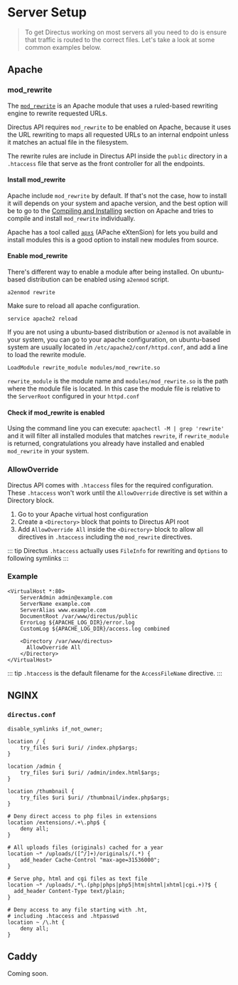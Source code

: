 # Server Setup

> To get Directus working on most servers all you need to do is ensure that traffic is routed to the correct files. Let's take a look at some common examples below.

## Apache

### mod_rewrite

The [`mod_rewrite`](https://httpd.apache.org/docs/current/mod/mod_rewrite.html) is an Apache module that uses a ruled-based rewriting engine to rewrite requested URLs.

Directus API requires `mod_rewrite` to be enabled on Apache, because it uses the URL rewriting to maps all requested URLs to an internal endpoint unless it matches an actual file in the filesystem.

The rewrite rules are include in Directus API inside the `public` directory in a `.htaccess` file that serve as the front controller for all the endpoints.

#### Install mod_rewrite

Apache include `mod_rewrite` by default. If that's not the case, how to install it will depends on your system and apache version, and the best option will be to go to the [Compiling and Installing](http://httpd.apache.org/docs/trunk/en/install.html) section on Apache and tries to compile and install `mod_rewrite` individually.

Apache has a tool called [`apxs`](https://httpd.apache.org/docs/2.4/programs/apxs.html) (APache eXtenSion) for lets you build and install modules this is a good option to install new modules from source.

#### Enable mod_rewrite

There's different way to enable a module after being installed. On ubuntu-based distribution can be enabled using `a2enmod` script.

```
a2enmod rewrite
```

Make sure to reload all apache configuration.

```
service apache2 reload
```

If you are not using a ubuntu-based distribution or `a2enmod` is not available in your system, you can go to your apache configuration, on ubuntu-based system are usually located in `/etc/apache2/conf/httpd.conf`, and add a line to load the rewrite module.

```
LoadModule rewrite_module modules/mod_rewrite.so
```

`rewrite_module` is the module name and `modules/mod_rewrite.so` is the path where the module file is located. In this case the module file is relative to the `ServerRoot` configured in your `httpd.conf`

#### Check if mod_rewrite is enabled

Using the command line you can execute: `apachectl -M | grep 'rewrite'` and it will filter all installed modules that matches `rewrite`, if `rewrite_module` is returned, congratulations you already have installed and enabled `mod_rewrite` in your system.

### AllowOverride

Directus API comes with `.htaccess` files for the required configuration. These `.htaccess` won't work until the `AllowOverride` directive is set within a Directory block.

1. Go to your Apache virtual host configuration
2. Create a `<Directory>` block that points to Directus API root
3. Add `AllowOverride All` inside the `<Directory>` block to allow all directives in `.htaccess` including the `mod_rewrite` directives.

::: tip
Directus `.htaccess` actually uses `FileInfo` for rewriting and `Options` to following symlinks
:::

### Example

```
<VirtualHost *:80>
    ServerAdmin admin@example.com
    ServerName example.com
    ServerAlias www.example.com
    DocumentRoot /var/www/directus/public
    ErrorLog ${APACHE_LOG_DIR}/error.log
    CustomLog ${APACHE_LOG_DIR}/access.log combined

    <Directory /var/www/directus>
      AllowOverride All
    </Directory>
</VirtualHost>
```

::: tip
`.htaccess` is the default filename for the `AccessFileName` directive.
:::

## NGINX

### `directus.conf`

```
disable_symlinks if_not_owner;

location / {
    try_files $uri $uri/ /index.php$args;
}

location /admin {
    try_files $uri $uri/ /admin/index.html$args;
}

location /thumbnail {
    try_files $uri $uri/ /thumbnail/index.php$args;
}

# Deny direct access to php files in extensions
location /extensions/.+\.php$ {
    deny all;
}

# All uploads files (originals) cached for a year
location ~* /uploads/([^/]+)/originals/(.*) {
    add_header Cache-Control "max-age=31536000";
}

# Serve php, html and cgi files as text file
location ~* /uploads/.*\.(php|phps|php5|htm|shtml|xhtml|cgi.+)?$ {
  add_header Content-Type text/plain;
}

# Deny access to any file starting with .ht,
# including .htaccess and .htpasswd
location ~ /\.ht {
    deny all;
}
```

## Caddy

Coming soon.
